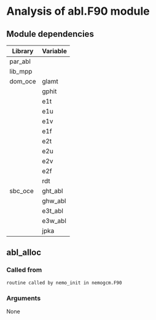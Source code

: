 # Analysis of abl.F90 module

## Module dependencies
| Library        | Variable |
|----------------|----------|
| par_abl        |          |
| lib_mpp        |          |
| dom_oce        | glamt    |
|                | gphit    |
|                | e1t      |
|                | e1u      |
|                | e1v      |
|                | e1f      |
|                | e2t      |
|                | e2u      |
|                | e2v      |
|                | e2f      |
|                | rdt      |
| sbc_oce        | ght_abl  |
|                | ghw_abl  |
|                | e3t_abl  |
|                | e3w_abl  |
|                | jpka     |

## abl_alloc

### Called from

`routine called by nemo_init in nemogcm.F90`

### Arguments

None
